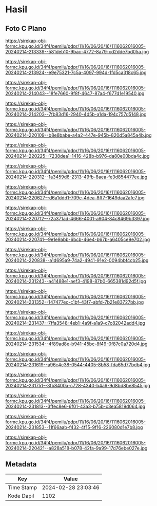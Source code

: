 # Hasil

## Foto C Plano

https://sirekap-obj-formc.kpu.go.id/34f4/pemilu/pdpr/11/16/06/20/16/1116062016005-20240214-213339--581deb10-9bac-4772-8a79-cd2dde7bd05a.jpg

https://sirekap-obj-formc.kpu.go.id/34f4/pemilu/pdpr/11/16/06/20/16/1116062016005-20240214-213924--e9e75321-7c5a-4097-994d-1fd5ca318c65.jpg

https://sirekap-obj-formc.kpu.go.id/34f4/pemilu/pdpr/11/16/06/20/16/1116062016005-20240214-214043--18fe7660-9f8f-4647-87a4-f677d1e19540.jpg

https://sirekap-obj-formc.kpu.go.id/34f4/pemilu/pdpr/11/16/06/20/16/1116062016005-20240214-214203--7fb83d16-2940-4d5b-a1da-194c757d5148.jpg

https://sirekap-obj-formc.kpu.go.id/34f4/pemilu/pdpr/11/16/06/20/16/1116062016005-20240214-220109--b8e8babe-a4a2-447e-945b-820d5a845a4b.jpg

https://sirekap-obj-formc.kpu.go.id/34f4/pemilu/pdpr/11/16/06/20/16/1116062016005-20240214-220225--7238dea1-1416-428b-b976-da80e00bda4c.jpg

https://sirekap-obj-formc.kpu.go.id/34f4/pemilu/pdpr/11/16/06/20/16/1116062016005-20240214-220312--1a3459d6-2313-49fb-8aea-fe3d854477ee.jpg

https://sirekap-obj-formc.kpu.go.id/34f4/pemilu/pdpr/11/16/06/20/16/1116062016005-20240214-220627--d6a1ddd1-709e-4dea-8ff7-1649daa2afe7.jpg

https://sirekap-obj-formc.kpu.go.id/34f4/pemilu/pdpr/11/16/06/20/16/1116062016005-20240214-220712--72a371ad-4666-4001-a904-84c8469b3397.jpg

https://sirekap-obj-formc.kpu.go.id/34f4/pemilu/pdpr/11/16/06/20/16/1116062016005-20240214-220741--9e1e9abb-6bcb-46e4-b67b-a6405ce9e702.jpg

https://sirekap-obj-formc.kpu.go.id/34f4/pemilu/pdpr/11/16/06/20/16/1116062016005-20240214-220838--a1d695a9-74a2-4941-91e2-0094bbf4cb25.jpg

https://sirekap-obj-formc.kpu.go.id/34f4/pemilu/pdpr/11/16/06/20/16/1116062016005-20240214-231243--a41488e1-aef3-4198-87b0-665381d92d5f.jpg

https://sirekap-obj-formc.kpu.go.id/34f4/pemilu/pdpr/11/16/06/20/16/1116062016005-20240214-231352--147477ec-c1bf-43f7-abfd-7b21e83727bb.jpg

https://sirekap-obj-formc.kpu.go.id/34f4/pemilu/pdpr/11/16/06/20/16/1116062016005-20240214-231437--7ffa3548-4eb1-4a9f-a1a9-c7c82042add4.jpg

https://sirekap-obj-formc.kpu.go.id/34f4/pemilu/pdpr/11/16/06/20/16/1116062016005-20240214-231534--4f89ad8e-b941-45bc-8f49-0f87c0a720d4.jpg

https://sirekap-obj-formc.kpu.go.id/34f4/pemilu/pdpr/11/16/06/20/16/1116062016005-20240214-231619--a96c4c38-0544-4405-8b58-fda65d77bdb4.jpg

https://sirekap-obj-formc.kpu.go.id/34f4/pemilu/pdpr/11/16/06/20/16/1116062016005-20240214-231751--3fb8400a-c728-4340-b4a6-9d8bd8be8545.jpg

https://sirekap-obj-formc.kpu.go.id/34f4/pemilu/pdpr/11/16/06/20/16/1116062016005-20240214-231813--3ffec8e6-6f01-43a3-b75b-c3ea5819d064.jpg

https://sirekap-obj-formc.kpu.go.id/34f4/pemilu/pdpr/11/16/06/20/16/1116062016005-20240214-231853--11f66aab-f432-4f15-9f16-226080d1e7b8.jpg

https://sirekap-obj-formc.kpu.go.id/34f4/pemilu/pdpr/11/16/06/20/16/1116062016005-20240214-220421--a828a518-b078-42fa-9a99-17d76ebe027e.jpg


## Metadata

| Key        | Value               |
| ---------- | ------------------- |
| Time Stamp | 2024-02-28 23:03:46 |
| Kode Dapil | 1102                |



